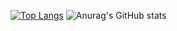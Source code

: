 [![Top Langs](https://github-readme-stats.vercel.app/api/top-langs/?username=Poketunes)](https://github.com/anuraghazra/github-readme-stats)
![Anurag's GitHub stats](https://github-readme-stats.vercel.app/api?username=Poketunes&show_icons=true&theme=chartreuse-dark)
